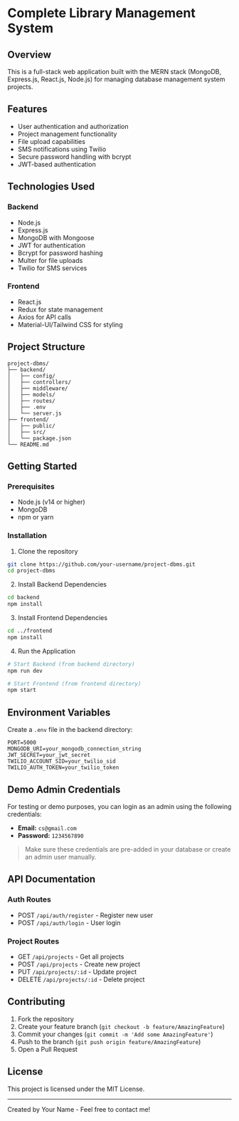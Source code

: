 # Complete Library Management System

## Overview

This is a full-stack web application built with the MERN stack (MongoDB, Express.js, React.js, Node.js) for managing database management system projects.

## Features

* User authentication and authorization
* Project management functionality
* File upload capabilities
* SMS notifications using Twilio
* Secure password handling with bcrypt
* JWT-based authentication

## Technologies Used

### Backend

* Node.js
* Express.js
* MongoDB with Mongoose
* JWT for authentication
* Bcrypt for password hashing
* Multer for file uploads
* Twilio for SMS services

### Frontend

* React.js
* Redux for state management
* Axios for API calls
* Material-UI/Tailwind CSS for styling

## Project Structure

```
project-dbms/
├── backend/
│   ├── config/
│   ├── controllers/
│   ├── middleware/
│   ├── models/
│   ├── routes/
│   ├── .env
│   └── server.js
├── frontend/
│   ├── public/
│   ├── src/
│   └── package.json
└── README.md
```

## Getting Started

### Prerequisites

* Node.js (v14 or higher)
* MongoDB
* npm or yarn

### Installation

1. Clone the repository

```bash
git clone https://github.com/your-username/project-dbms.git
cd project-dbms
```

2. Install Backend Dependencies

```bash
cd backend
npm install
```

3. Install Frontend Dependencies

```bash
cd ../frontend
npm install
```

4. Run the Application

```bash
# Start Backend (from backend directory)
npm run dev

# Start Frontend (from frontend directory)
npm start
```

## Environment Variables

Create a `.env` file in the backend directory:

```
PORT=5000
MONGODB_URI=your_mongodb_connection_string
JWT_SECRET=your_jwt_secret
TWILIO_ACCOUNT_SID=your_twilio_sid
TWILIO_AUTH_TOKEN=your_twilio_token
```

## Demo Admin Credentials

For testing or demo purposes, you can login as an admin using the following credentials:

* **Email:** `cs@gmail.com`
* **Password:** `1234567890`

> Make sure these credentials are pre-added in your database or create an admin user manually.

## API Documentation

### Auth Routes

* POST `/api/auth/register` - Register new user
* POST `/api/auth/login` - User login

### Project Routes

* GET `/api/projects` - Get all projects
* POST `/api/projects` - Create new project
* PUT `/api/projects/:id` - Update project
* DELETE `/api/projects/:id` - Delete project

## Contributing

1. Fork the repository
2. Create your feature branch (`git checkout -b feature/AmazingFeature`)
3. Commit your changes (`git commit -m 'Add some AmazingFeature'`)
4. Push to the branch (`git push origin feature/AmazingFeature`)
5. Open a Pull Request

## License

This project is licensed under the MIT License.

---

Created by Your Name - Feel free to contact me!
